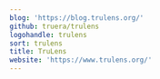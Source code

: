```yaml
---
blog: 'https://blog.trulens.org/'
github: truera/trulens
logohandle: trulens
sort: trulens
title: TruLens
website: 'https://www.trulens.org/'
---
```

